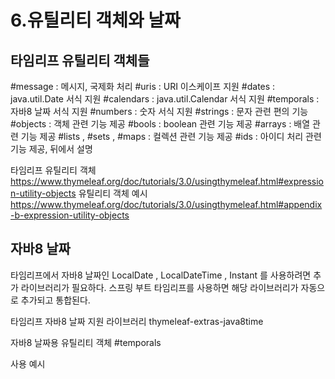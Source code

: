# 6.유틸리티 객체와 날짜

## 타임리프 유틸리티 객체들
#message : 메시지, 국제화 처리
#uris : URI 이스케이프 지원
#dates : java.util.Date 서식 지원
#calendars : java.util.Calendar 서식 지원
#temporals : 자바8 날짜 서식 지원
#numbers : 숫자 서식 지원
#strings : 문자 관련 편의 기능
#objects : 객체 관련 기능 제공
#bools : boolean 관련 기능 제공
#arrays : 배열 관련 기능 제공
#lists , #sets , #maps : 컬렉션 관련 기능 제공
#ids : 아이디 처리 관련 기능 제공, 뒤에서 설명

타임리프 유틸리티 객체
https://www.thymeleaf.org/doc/tutorials/3.0/usingthymeleaf.html#expression-utility-objects
유틸리티 객체 예시
https://www.thymeleaf.org/doc/tutorials/3.0/usingthymeleaf.html#appendix-b-expression-utility-objects


## 자바8 날짜
타임리프에서 자바8 날짜인 LocalDate , LocalDateTime , Instant 를 사용하려면 추가 라이브러리가
필요하다. 스프링 부트 타임리프를 사용하면 해당 라이브러리가 자동으로 추가되고 통합된다.

타임리프 자바8 날짜 지원 라이브러리
thymeleaf-extras-java8time

자바8 날짜용 유틸리티 객체
#temporals

사용 예시
<span th:text="${#temporals.format(localDateTime, 'yyyy-MM-dd HH:mm:ss')}"></span>
